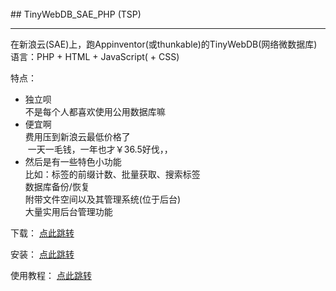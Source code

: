 <br>
## TinyWebDB_SAE_PHP (TSP)
  
***
 
在新浪云(SAE)上，跑Appinventor(或thunkable)的TinyWebDB(网络微数据库)   
语言：PHP + HTML + JavaScript( + CSS)

特点：

- 独立呗   
  不是每个人都喜欢使用公用数据库嘛
- 便宜啊   
  费用压到新浪云最低价格了    
  一天一毛钱，一年也才￥36.5好伐，，   
- 然后是有一些特色小功能   
  比如：标签的前缀计数、批量获取、搜索标签   
  数据库备份/恢复   
  附带文件空间以及其管理系统(位于后台)   
  大量实用后台管理功能

下载：
[点此跳转](下载页)

安装：
[点此跳转](安装方法)

使用教程：
[点此跳转](使用方法---功能介绍)